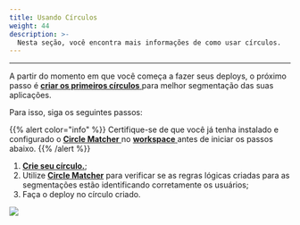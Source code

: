 ```yaml
---
title: Usando Círculos
weight: 44
description: >-
  Nesta seção, você encontra mais informações de como usar círculos.
---
```


---

A partir do momento em que você começa a fazer seus deploys, o próximo passo é [**criar os primeiros círculos** ](/pt/referência/círculo/) para melhor segmentação das suas aplicações. 

Para isso, siga os seguintes passos: 

{{% alert color="info" %}}
Certifique-se de que você já tenha instalado e configurado o [**Circle Matcher** ](/pt/referência/circle-matcher/) no [**workspace** ](/pt/primeiros-passos/definindo-um-workspace/visao-geral/) antes de iniciar os passos abaixo. 
{{% /alert %}}

1. [**Crie seu círculo.**](/pt/referência/círculo/);
2. Utilize [**Circle Matcher**](/pt/referência/circle-matcher/) para verificar se as regras lógicas criadas para as segmentações estão identificando corretamente os usuários;
3. Faça o deploy no círculo criado. 

![](/shared/first-deploy%20%282%29.gif)
